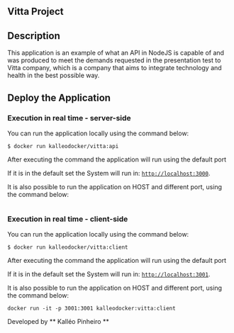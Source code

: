 ## Vitta Project

## Description

This application is an example of what an API in NodeJS is capable of and was produced to meet the demands requested in the presentation test to Vitta company, which is a company that aims to integrate technology and health in the best possible way.

## Deploy the Application

### Execution in real time - server-side

You can run the application locally using the command below:
```shell
$ docker run kalleodocker/vitta:api
```

After executing the command the application will run using the default port


If it is in the default set the System will run in:
[`http://localhost:3000`](http://localhost:3000).

It is also possible to run the application on HOST and different port, using the command below:
```shell
```

### Execution in real time - client-side

You can run the application locally using the command below:
```shell
$ docker run kalleodocker/vitta:client
```

After executing the command the application will run using the default port


If it is in the default set the System will run in:
[`http://localhost:3001`](http://localhost:3001).

It is also possible to run the application on HOST and different port, using the command below:
```shell
docker run -it -p 3001:3001 kalleodocker:vitta:client
```

Developed by ** Kalléo Pinheiro **

